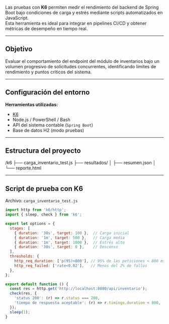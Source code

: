 Las pruebas con **K6** permiten medir el rendimiento del backend de Spring Boot bajo condiciones de carga y estrés mediante scripts automatizados en JavaScript.  
Esta herramienta es ideal para integrar en pipelines CI/CD y obtener métricas de desempeño en tiempo real.

---

## Objetivo

Evaluar el comportamiento del endpoint del módulo de inventarios bajo un volumen progresivo de solicitudes concurrentes, identificando límites de rendimiento y puntos críticos del sistema.

---

## Configuración del entorno

**Herramientas utilizadas:**
- [K6](https://k6.io/)  
- Node.js / PowerShell / Bash  
- API del sistema contable (`Spring Boot`)  
- Base de datos H2 (modo pruebas)  

---

## Estructura del proyecto

/k6
├── carga_inventario_test.js
├── resultados/
│ ├── resumen.json
│ └── reporte.html


---

## Script de prueba con K6

Archivo: `carga_inventario_test.js`

```javascript
import http from 'k6/http';
import { sleep, check } from 'k6';

export let options = {
  stages: [
    { duration: '30s', target: 100 },  // Carga inicial
    { duration: '1m', target: 500 },   // Carga media
    { duration: '1m', target: 1000 },  // Estrés alto
    { duration: '30s', target: 0 },    // Descenso
  ],
  thresholds: {
    http_req_duration: ['p(95)<800'], // 95% de las peticiones < 800 ms
    http_req_failed: ['rate<0.02'],   // Menos del 2% de fallos
  },
};

export default function () {
  const res = http.get('http://localhost:8080/api/inventario');
  check(res, {
    'status 200': (r) => r.status === 200,
    'tiempo de respuesta aceptable': (r) => r.timings.duration < 800,
  });
  sleep(1);
}
